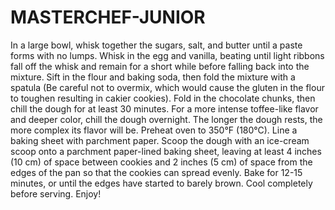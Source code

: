 # MASTERCHEF-JUNIOR
In a large bowl, whisk together the sugars, salt, and butter until a paste forms with no lumps.
Whisk in the egg and vanilla, beating until light ribbons fall off the whisk and remain for a short while before falling back into the mixture.
Sift in the flour and baking soda, then fold the mixture with a spatula (Be careful not to overmix, which would cause the gluten in the flour to toughen resulting in cakier cookies).
Fold in the chocolate chunks, then chill the dough for at least 30 minutes. For a more intense toffee-like flavor and deeper color, chill the dough overnight. The longer the dough rests, the more complex its flavor will be.
Preheat oven to 350°F (180°C). Line a baking sheet with parchment paper.
Scoop the dough with an ice-cream scoop onto a parchment paper-lined baking sheet, leaving at least 4 inches (10 cm) of space between cookies and 2 inches (5 cm) of space from the edges of the pan so that the cookies can spread evenly.
Bake for 12-15 minutes, or until the edges have started to barely brown.
Cool completely before serving.
Enjoy!